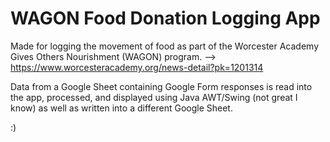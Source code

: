 # WAGON Food Donation Logging App
Made for logging the movement of food as part of the Worcester Academy Gives Others Nourishment (WAGON) program. 
--> https://www.worcesteracademy.org/news-detail?pk=1201314 

Data from a Google Sheet containing Google Form responses is read into the app, processed, and displayed using Java AWT/Swing (not great I know) as well as written into a different Google Sheet.

:)
